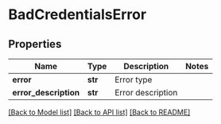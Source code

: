 # BadCredentialsError

## Properties
Name | Type | Description | Notes
------------ | ------------- | ------------- | -------------
**error** | **str** | Error type | 
**error_description** | **str** | Error description | 

[[Back to Model list]](../README.md#documentation-for-models) [[Back to API list]](../README.md#documentation-for-api-endpoints) [[Back to README]](../README.md)


